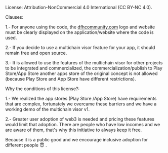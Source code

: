 License: Attribution-NonCommercial 4.0 International (CC BY-NC 4.0).

Clauses:

1.- For anyone using the code, the <a href="https://www.dfhcommunity.com">dfhcommunity.com</a> logo and website must be clearly displayed on the application/website where the code is used.

2.- If you decide to use a multichain visor feature for your app, it should remain free and open source.

3.- It is allowed to use the features of the multichain visor for other projects to be integrated and commercialized, the commercialization/publish to Play Store/App Store another apps store of the original concept is not allowed (because Play Store and App Store have different restrictions).

Why the conditions of this license?:

1.- We realized the app stores (Play Store /App Store) have requirements that are complex, fortunately we overcame these barriers and we have a working demo of the multichain visor v1.

2.- Greater user adoption of web3 is needed and pricing these features would limit that adoption. There are people who have low incomes and we are aware of them, that's why this initiative to always keep it free.

Because it is a public good and we encourage inclusive adoption for different people 😇 .
